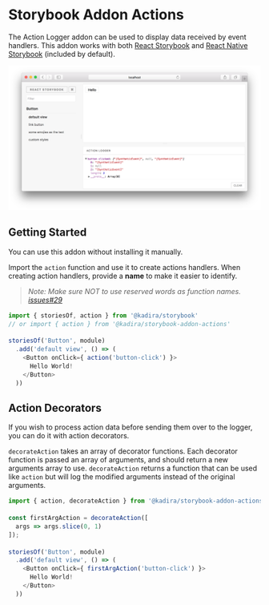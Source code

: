 # Storybook Addon Actions

The Action Logger addon can be used to display data received by event handlers. This addon works with both [React Storybook](https://github.com/kadirahq/react-storybook) and [React Native Storybook](https://github.com/kadirahq/react-native-storybook) (included by default).

![](docs/screenshot.png)

## Getting Started

You can use this addon without installing it manually.

Import the `action` function and use it to create actions handlers. When creating action handlers, provide a **name** to make it easier to identify.

> *Note: Make sure NOT to use reserved words as function names. [issues#29](https://github.com/storybooks/storybook-addon-actions/issues/29#issuecomment-288274794)*

```js
import { storiesOf, action } from '@kadira/storybook'
// or import { action } from '@kadira/storybook-addon-actions'

storiesOf('Button', module)
  .add('default view', () => (
    <Button onClick={ action('button-click') }>
      Hello World!
    </Button>
  ))
```

## Action Decorators

If you wish to process action data before sending them over to the logger, you can do it with action decorators.

`decorateAction` takes an array of decorator functions. Each decorator function is passed an array of arguments, and should return a new arguments array to use. `decorateAction` returns a function that can be used like `action` but will log the modified arguments instead of the original arguments.

```js
import { action, decorateAction } from '@kadira/storybook-addon-actions'

const firstArgAction = decorateAction([
  args => args.slice(0, 1)
]);

storiesOf('Button', module)
  .add('default view', () => (
    <Button onClick={ firstArgAction('button-click') }>
      Hello World!
    </Button>
  ))
```

